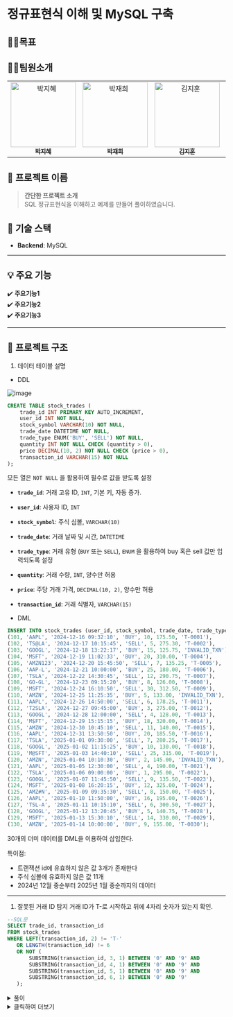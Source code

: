 # 정규표현식 이해 및 MySQL 구축
## 🤸‍♂️목표 



## 🤸‍♂️팀원소개
<table>
  <tbody>
    <tr>
      <td align="center">
        <a href="https://github.com/parkjhhh">
          <img src="https://avatars.githubusercontent.com/u/153366521?v=4" width="150px;" alt="박지혜"/>
          <br /><sub><b> 박지혜 </b></sub>
        </a>
        <br />
      </td>
      <td align="center">
        <a href="https://github.com/JaeHee-devSpace">
          <img src="https://avatars.githubusercontent.com/u/193316939?v=4" width="150px;" alt="박재희"/>
          <br /><sub><b> 박재희 </b></sub>
        </a>
        <br />
      </td>
      <td align="center">
        <a href="https://github.com/wild-turkey">
          <img src="https://github.com/user-attachments/assets/0596f1ff-ab90-49f0-9dd4-c306c63a397b" width="150px;" alt="김지훈"/>
          <br /><sub><b> 김지훈 </b></sub>
        </a>
        <br />
      </td>
      <td align="center">
        <a href="https://github.com/riyeong0916">
          <img src="https://avatars.githubusercontent.com/u/193798531?v=4" width="150px;" alt="김리영"/>
          <br /><sub><b> 김리영 </b></sub>
        </a>
        <br />
      </td>
    </tr>
  </tbody>
</table>

## 🚀 프로젝트 이름

> **간단한 프로젝트 소개**  
> SQL 정규표현식을 이해하고 예제를 만들어 풀이하였습니다. 


## 🚀 기술 스택

- **Backend**: MySQL

---

## 💡 주요 기능

✔️ **주요기능1**  
✔️ **주요기능2**  
✔️ **주요기능3**   

---

## 📂 프로젝트 구조

1. 데이터 테이블 설명
- DDL

![image](https://github.com/user-attachments/assets/b6eee4b0-b243-425c-9081-4c978239e28b)

```sql
CREATE TABLE stock_trades (
    trade_id INT PRIMARY KEY AUTO_INCREMENT,
    user_id INT NOT NULL,
    stock_symbol VARCHAR(10) NOT NULL,
    trade_date DATETIME NOT NULL,
    trade_type ENUM('BUY', 'SELL') NOT NULL,
    quantity INT NOT NULL CHECK (quantity > 0),
    price DECIMAL(10, 2) NOT NULL CHECK (price > 0),
    transaction_id VARCHAR(15) NOT NULL
);
```

모든 열은 `NOT NULL` 을 활용하여 필수로 값을 받도록 설정

- **`trade_id`**: 거래 고유 ID, `INT`, 기본 키, 자동 증가.
- **`user_id`**: 사용자 ID, `INT`
- **`stock_symbol`**: 주식 심볼, `VARCHAR(10)`
- **`trade_date`**: 거래 날짜 및 시간, `DATETIME`
- **`trade_type`**: 거래 유형 (`BUY` 또는 `SELL`), `ENUM` 을 활용하여 buy 혹은 sell 값만 입력되도록 설정
- **`quantity`**: 거래 수량, `INT`, 양수만 허용
- **`price`**: 주당 거래 가격, `DECIMAL(10, 2)`, 양수만 허용
- **`transaction_id`**: 거래 식별자, `VARCHAR(15)`

- DML
```sql
INSERT INTO stock_trades (user_id, stock_symbol, trade_date, trade_type, quantity, price, transaction_id) VALUES
(101, 'AAPL', '2024-12-16 09:32:10', 'BUY', 10, 175.50, 'T-0001'),
(102, 'TS@LA', '2024-12-17 10:15:45', 'SELL', 5, 275.30, 'T-0002'),
(103, 'GOOGL', '2024-12-18 13:22:17', 'BUY', 15, 125.75, 'INVALID_TXN'),
(104, 'MSFT', '2024-12-19 11:02:33', 'BUY', 20, 310.00, 'T-0004'),
(105, 'AMZN123', '2024-12-20 15:45:50', 'SELL', 7, 135.25, 'T-0005'),
(106, 'AAP-L', '2024-12-21 10:00:00', 'BUY', 25, 180.00, 'T-0006'),
(107, 'TSLA', '2024-12-22 14:30:45', 'SELL', 12, 290.75, 'T-0007'),
(108, 'GO-GL', '2024-12-23 09:15:20', 'BUY', 8, 126.00, 'T-0008'),
(109, 'MSFT', '2024-12-24 16:10:50', 'SELL', 30, 312.50, 'T-0009'),
(110, 'AMZN', '2024-12-25 11:25:35', 'BUY', 5, 133.00, 'INVALID_TXN'),
(111, 'AAPL', '2024-12-26 14:50:00', 'SELL', 6, 178.25, 'T-0011'),
(112, 'T2SLA', '2024-12-27 09:45:00', 'BUY', 3, 275.00, 'T-0012'),
(113, 'GOOGL', '2024-12-28 12:00:00', 'SELL', 4, 128.00, 'T-0013'),
(114, 'M$FT', '2024-12-29 15:15:15', 'BUY', 18, 320.00, 'T-0014'),
(115, 'AMZN', '2024-12-30 10:45:10', 'SELL', 11, 140.00, 'T-0015'),
(116, 'AAPL', '2024-12-31 13:50:50', 'BUY', 20, 185.50, 'T-0016'),
(117, 'TSLA', '2025-01-01 09:30:00', 'SELL', 7, 280.25, 'T-0017'),
(118, 'GOOGL', '2025-01-02 11:15:25', 'BUY', 10, 130.00, 'T-0018'),
(119, 'M@SFT', '2025-01-03 14:40:10', 'SELL', 25, 315.00, 'T-0019'),
(120, 'AMZN', '2025-01-04 10:10:30', 'BUY', 2, 145.00, 'INVALID_TXN'),
(121, 'AAPL', '2025-01-05 12:30:00', 'SELL', 4, 190.00, 'T-0021'),
(122, 'TSLA', '2025-01-06 09:00:00', 'BUY', 1, 295.00, 'T-0022'),
(123, 'GO0GL', '2025-01-07 11:45:50', 'SELL', 9, 135.50, 'T-0023'),
(124, 'MSFT', '2025-01-08 16:20:15', 'BUY', 12, 325.00, 'T-0024'),
(125, 'AMZ#N', '2025-01-09 09:35:30', 'SELL', 8, 150.00, 'T-0025'),
(126, 'AAPL', '2025-01-10 11:50:00', 'BUY', 16, 195.00, 'T-0026'),
(127, 'TSL-A', '2025-01-11 10:15:10', 'SELL', 6, 300.50, 'T-0027'),
(128, 'GOOGL', '2025-01-12 13:20:45', 'BUY', 5, 140.75, 'T-0028'),
(129, 'M5FT', '2025-01-13 15:30:10', 'SELL', 14, 330.00, 'T-0029'),
(130, 'AMZN', '2025-01-14 10:00:00', 'BUY', 9, 155.00, 'T-0030');
```
30개의 더미 데이터를 DML을 이용하여 삽입한다.

특이점: 

- 트랜잭션 id에 유효하지 않은 값 3개가 존재한다
- 주식 심볼에 유효하지 않은 값 11개
- 2024년 12월 중순부터 2025년 1월 중순까지의 데이터


---------------------------------------------------------------------------------------------

1. 잘못된 거래 ID 탐지
   거래 ID가 T-로 시작하고 뒤에 4자리 숫자가 있는지 확인.

```sql
--SQL문
SELECT trade_id, transaction_id
FROM stock_trades
WHERE LEFT(transaction_id, 2) != 'T-' 
   OR LENGTH(transaction_id) != 6 
   OR NOT (
       SUBSTRING(transaction_id, 3, 1) BETWEEN '0' AND '9' AND
       SUBSTRING(transaction_id, 4, 1) BETWEEN '0' AND '9' AND
       SUBSTRING(transaction_id, 5, 1) BETWEEN '0' AND '9' AND
       SUBSTRING(transaction_id, 6, 1) BETWEEN '0' AND '9'
   ); 
```

<details>
  <summary>풀이</summary>

```sql
SELECT trade_id, transaction_id -- trade_id와 transaction_id를 선택한다
FROM stock_trades -- stock_trades 테이블에서
WHERE transaction_id NOT REGEXP '^T-[0-9]{4}$'; -- T- 로 시작하며 0~9사이의 4자리수 값을 가지는 항목이 아닌 것을 선택
```

  
  **REGEXP** : 정규표현식을 활용한 문자열 검색을 필터링 가능하게 하는 조건문

   

**^** : 문자열 시작

T-:  T- 로 시작하는 문자열을 반환한다

**[0-9]{4}** : 0부터 9까지의 문자열을 {4}를 사용해 4개만 반환한다.

**$** : 문자열의 끝을 의미한다.

![image](https://github.com/user-attachments/assets/bec9ae52-5aae-46d3-b797-56268ae07e43)

</details>














<details>
  <summary>클릭하여 더보기</summary>
  
  여기에 토글할 내용이 들어갑니다.
  
  예시:
  - 항목 1
  - 항목 2
  - 항목 3
  
</details>
